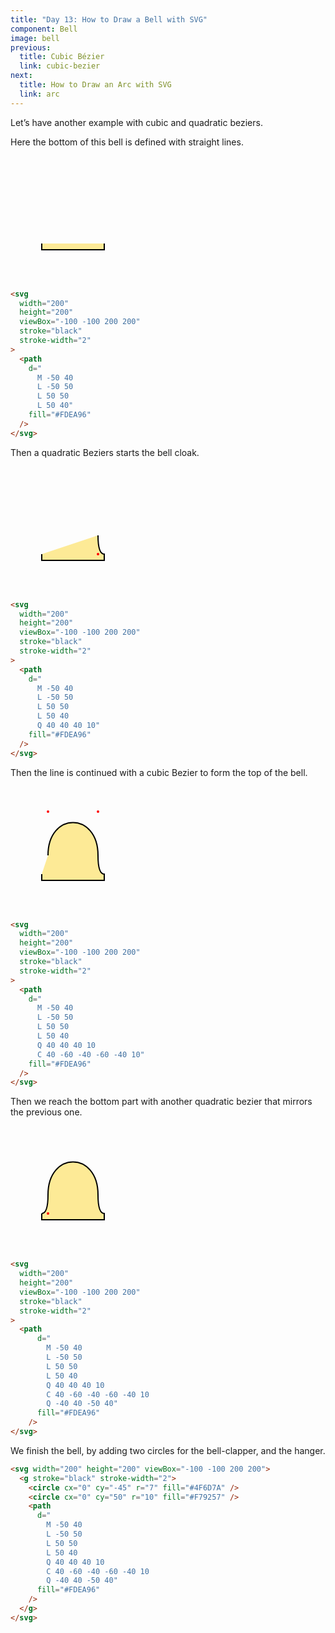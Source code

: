 ```yaml
---
title: "Day 13: How to Draw a Bell with SVG"
component: Bell
image: bell
previous:
  title: Cubic Bézier
  link: cubic-bezier
next:
  title: How to Draw an Arc with SVG
  link: arc
---
```


Let’s have another example with cubic and quadratic beziers.

Here the bottom of this bell is defined with straight lines.

<div class="grid-200">

<svg width="200" height="200" viewBox="-100 -100 200 200" stroke="black" stroke-width="2">
  <path
      d="
        M -50 40
        L -50 50
        L 50 50
        L 50 40"
      fill="#FDEA96"
    />
</svg>

<!-- prettier-ignore -->
```html
<svg 
  width="200"
  height="200"
  viewBox="-100 -100 200 200"
  stroke="black"
  stroke-width="2"
>
  <path
    d="
      M -50 40
      L -50 50
      L 50 50
      L 50 40"
    fill="#FDEA96"
  />
</svg>
```

</div>

Then a quadratic Beziers starts the bell cloak.

<div class="grid-200">

<svg width="200" height="200" viewBox="-100 -100 200 200" stroke="black" stroke-width="2">
  <path
    d="
      M -50 40
      L -50 50
      L 50 50
      L 50 40
      Q 40 40 40 10"
    fill="#FDEA96"
  />
  <circle 
    cx="40"
    cy="40"
    r="2" 
    stroke="none"
    fill="red"
  />
</svg>

<!-- prettier-ignore -->
```html
<svg 
  width="200"
  height="200"
  viewBox="-100 -100 200 200"
  stroke="black"
  stroke-width="2"
>
  <path
    d="
      M -50 40
      L -50 50
      L 50 50
      L 50 40
      Q 40 40 40 10"
    fill="#FDEA96"
  />
</svg>
```

</div>

Then the line is continued with a cubic Bezier to form the top of the bell.

<div class="grid-200">

<svg width="200" height="200" viewBox="-100 -100 200 200" stroke="black" stroke-width="2">
  <path
    d="
      M -50 40
      L -50 50
      L 50 50
      L 50 40
      Q 40 40 40 10
      C 40 -60 -40 -60 -40 10"
    fill="#FDEA96"
  />
  <circle 
    cx="-40"
    cy="-60"
    r="2" 
    stroke="none"
    fill="red"
  />
  <circle 
    cx="40"
    cy="-60"
    r="2" 
    stroke="none"
    fill="red"
  />
</svg>

<!-- prettier-ignore -->
```html
<svg 
  width="200"
  height="200"
  viewBox="-100 -100 200 200"
  stroke="black"
  stroke-width="2"
>
  <path
    d="
      M -50 40
      L -50 50
      L 50 50
      L 50 40
      Q 40 40 40 10
      C 40 -60 -40 -60 -40 10"
    fill="#FDEA96"
  />
</svg>
```

</div>

Then we reach the bottom part with another quadratic bezier that mirrors the previous one.

<div class="grid-200">

<svg width="200" height="200" viewBox="-100 -100 200 200" stroke="black" stroke-width="2">
  <path
    d="
      M -50 40
      L -50 50
      L 50 50
      L 50 40
      Q 40 40 40 10
      C 40 -60 -40 -60 -40 10
      Q -40 40 -50 40"
    fill="#FDEA96"
  />
  <circle 
    cx="-40"
    cy="40"
    r="2" 
    stroke="none"
    fill="red"
  />
</svg>

<!-- prettier-ignore -->
```html
<svg 
  width="200"
  height="200"
  viewBox="-100 -100 200 200"
  stroke="black"
  stroke-width="2"
>
  <path
      d="
        M -50 40
        L -50 50
        L 50 50
        L 50 40
        Q 40 40 40 10
        C 40 -60 -40 -60 -40 10
        Q -40 40 -50 40"
      fill="#FDEA96"
    />
</svg>
```

</div>

We finish the bell, by adding two circles for the bell-clapper, and the hanger.

<div class="code-flex">

```html
<svg width="200" height="200" viewBox="-100 -100 200 200">
  <g stroke="black" stroke-width="2">
    <circle cx="0" cy="-45" r="7" fill="#4F6D7A" />
    <circle cx="0" cy="50" r="10" fill="#F79257" />
    <path
      d="
        M -50 40
        L -50 50
        L 50 50
        L 50 40
        Q 40 40 40 10
        C 40 -60 -40 -60 -40 10
        Q -40 40 -50 40"
      fill="#FDEA96"
    />
  </g>
</svg>
```

</div>
